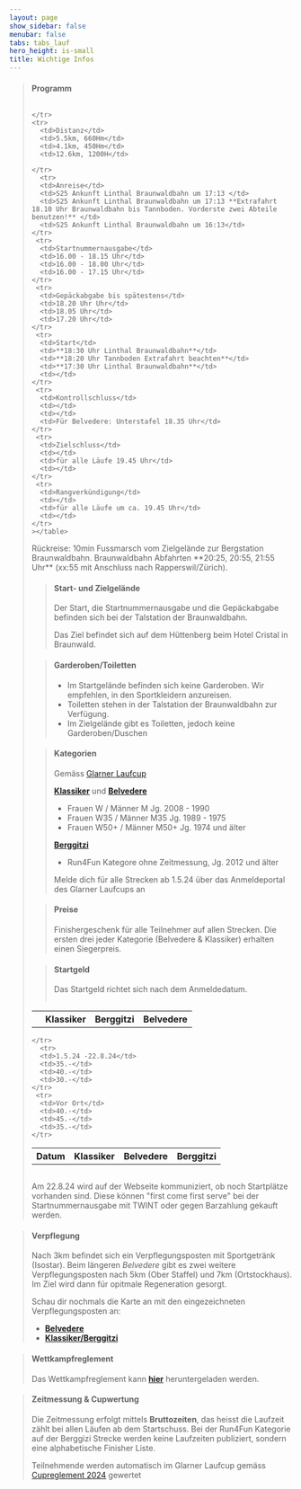 ```yaml
---
layout: page
show_sidebar: false
menubar: false
tabs: tabs_lauf
hero_height: is-small
title: Wichtige Infos
---
```


> #### Programm
> 
> <div style="overflow-x:auto;">
> <table>
>     <tr>
>       <th></th>
>       <th>Klassiker</th>
>       <th>Berggitzi</th>
>       <th>Belvedere</th>
> 
>     </tr>
>     <tr>
>       <td>Distanz</td>
>       <td>5.5km, 660Hm</td>
>       <td>4.1km, 450Hm</td>
>       <td>12.6km, 1200H</td>
>      
>     </tr>
>       <tr>
>       <td>Anreise</td>
>       <td>S25 Ankunft Linthal Braunwaldbahn um 17:13 </td>
>       <td>S25 Ankunft Linthal Braunwaldbahn um 17:13 **Extrafahrt 18.10 Uhr Braunwaldbahn bis Tannboden. Vorderste zwei Abteile benutzen!** </td>
>       <td>S25 Ankunft Linthal Braunwaldbahn um 16:13</td>
>     </tr>
>      <tr>
>       <td>Startnummernausgabe</td>
>       <td>16.00 - 18.15 Uhr</td>
>       <td>16.00 - 18.00 Uhr</td>
>       <td>16.00 - 17.15 Uhr</td>
>     </tr>
>      <tr>
>       <td>Gepäckabgabe bis spätestens</td>
>       <td>18.20 Uhr Uhr</td>
>       <td>18.05 Uhr</td>
>       <td>17.20 Uhr</td>
>     </tr>
>      <tr>
>       <td>Start</td>
>       <td>**18:30 Uhr Linthal Braunwaldbahn**</td>
>       <td>**18:20 Uhr Tannboden Extrafahrt beachten**</td>
>       <td>**17:30 Uhr Linthal Braunwaldbahn**</td>
>       <td></td>
>     </tr>
>      <tr>
>       <td>Kontrollschluss</td>
>       <td></td>
>       <td></td>
>       <td>Für Belvedere: Unterstafel 18.35 Uhr</td>
>     </tr>
>      <tr>
>       <td>Zielschluss</td>
>       <td></td>
>       <td>für alle Läufe 19.45 Uhr</td>
>       <td></td>
>     </tr>
>      <tr>
>       <td>Rangverkündigung</td>
>       <td></td>
>       <td>für alle Läufe um ca. 19.45 Uhr</td>
>       <td></td>
>     </tr>
>     ></table>
></div>
> Rückreise: 10min Fussmarsch vom Zielgelände zur Bergstation Braunwaldbahn. Braunwaldbahn Abfahrten **20:25, 20:55, 21:55 Uhr** (xx:55 mit Anschluss nach Rapperswil/Zürich).


> #### Start- und Zielgelände
>
> Der Start, die Startnummernausgabe und die Gepäckabgabe befinden sich bei der Talstation der Braunwaldbahn.
>
> Das Ziel befindet sich auf dem Hüttenberg beim Hotel Cristal in Braunwald.
>

> #### Garderoben/Toiletten
>
> - Im Startgelände befinden sich keine Garderoben. Wir empfehlen, in den Sportkleidern anzureisen.
> - Toiletten stehen in der Talstation der Braunwaldbahn zur Verfügung.
> - Im Zielgelände gibt es Toiletten, jedoch keine Garderoben/Duschen
> 

> #### Kategorien
>
> Gemäss [Glarner Laufcup](https://glarnerlaufcup.ch/cup-infos/reglement-2023)
> 
> **[Klassiker](/der_klassiker)** und **[Belvedere](/belvedere)** 
> -	Frauen W / Männer M              Jg. 2008 - 1990
> -	Frauen W35 / Männer M35          Jg. 1989 - 1975
> -	Frauen W50+ / Männer M50+        Jg. 1974 und älter
>
> **[Berggitzi](/berggitzi)**
>- Run4Fun Kategore ohne Zeitmessung, Jg. 2012 und älter
>
> Melde dich für alle Strecken ab 1.5.24 über das Anmeldeportal des Glarner Laufcups an


> #### Preise
> Finishergeschenk für alle Teilnehmer auf allen Strecken.
> Die ersten drei jeder Kategorie (Belvedere & Klassiker) erhalten einen Siegerpreis.



> #### Startgeld
> Das Startgeld richtet sich nach dem Anmeldedatum.
> <div style="overflow-x:auto;">
> 
> <table>
>     <tr>
>       <th>Datum</th>
>       <th>Klassiker</th>
>       <th>Belvedere</th>
>       <th>Berggitzi</th>
> 
>     </tr>
>       <tr>
>       <td>1.5.24 -22.8.24</td>
>       <td>35.-</td>
>       <td>40.-</td>
>       <td>30.-</td>
>     </tr>
>      <tr>
>       <td>Vor Ort</td>
>       <td>40.-</td>
>       <td>45.-</td>
>       <td>35.-</td>
>     </tr>
></table>
></div>
>
>
> Am 22.8.24 wird auf der Webseite kommuniziert, ob noch Startplätze vorhanden sind. Diese können "first come first serve" bei der Startnummernausgabe mit TWINT oder gegen Barzahlung gekauft werden. 

> #### Verpflegung
> Nach 3km befindet sich ein Verpflegungsposten mit Sportgetränk (Isostar). Beim längeren *Belvedere* gibt es zwei weitere Verpflegungsposten nach 5km (Ober Staffel) und 7km (Ortstockhaus).
> Im Ziel wird dann für opitmale Regeneration gesorgt.
>
> Schau dir nochmals die Karte an mit den eingezeichneten Verpflegungsposten an:
> - **[Belvedere](/belvedere)** 
> - **[Klassiker/Berggitzi](/der_klassiker)** 

> #### Wettkampfreglement
> Das Wettkampfreglement kann **[hier](https://drive.google.com/file/d/13OTMABYE4kWnHiWvjOzSNDKYiDByo6wD/view?usp=share_link)** heruntergeladen werden.

> #### Zeitmessung & Cupwertung
>
> Die Zeitmessung erfolgt mittels **Bruttozeiten**, das heisst die Laufzeit zählt bei allen Läufen ab dem Startschuss. Bei der Run4Fun Kategorie auf der Berggizi Strecke werden keine Laufzeiten publiziert, sondern eine alphabetische Finisher Liste.
>
>Teilnehmende werden automatisch im Glarner Laufcup gemäss [Cupreglement 2024](https://www.glarnerlaufcup.ch/cup-infos/reglement-2023) gewertet
